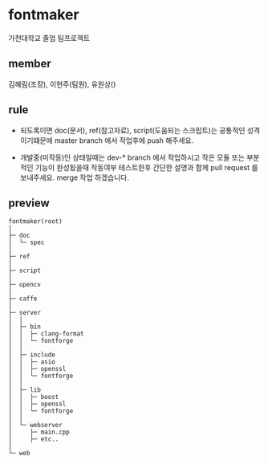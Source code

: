 # fontmaker
가천대학교 졸업 팀프로젝트

## member
김혜림(조장), 이현주(팀원), 유원상()

## rule
- 되도록이면 doc(문서), ref(참고자료), script(도움되는 스크립트)는 공통적인 성격이기떄문에 master branch 에서 작업후에 push 해주세요. 

- 개발중(미작동)인 상태일때는 dev-* branch 에서 작업하시고 작은 모듈 또는 부분적인 기능이 완성됬을때 작동여부 테스트한후 간단한 설명과 함께 pull request 를 보내주세요. merge 작업 하겠습니다.

## preview
```
fontmaker(root)
│
├─ doc
│  └─ spec
│
├─ ref
│
├─ script
│
├─ opencv
│
├─ caffe
│
├─ server
│  │
│  ├─ bin
│  │  ├─ clang-format
│  │  └─ fontforge
│  │  
│  ├─ include
│  │  ├─ asio
│  │  ├─ openssl
│  │  └─ fontforge
│  │ 
│  ├─ lib
│  │  ├─ boost
│  │  ├─ openssl
│  │  └─ fontforge
│  │
│  └─ webserver
│     ├─ main.cpp
│     ├─ etc..
│ 
└─ web
```
